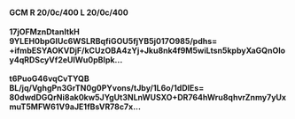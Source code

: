 #### GCM R 20/0c/400 L 20/0c/400
**17jOFMznDtanItkH**<br/>**9YLEH0bpGIUc6WSLRBqfiGOU5fjYB5j017O985/pdhs=**<br/>**+ifmbESYAOKVDjF/kCUzOBA4zYj+Jku8nk4f9M5wiLtsn5kpbyXaGQnOloy4qRDScyVf2eUlWu0pBlpk...**<br/><br/>
**t6PuoG46vqCvTYQB**<br/>**BL/jq/VghgPn3GrTN0g0PYvons/tJby/1L6o/1dDlEs=**<br/>**80dwdDGQrNi8ak0kw5JYgUt3NLnWUSXO+DR764hWru8qhvrZnmy7yUxmuT5MFW61V9aJE1fBsVR78c7x...**